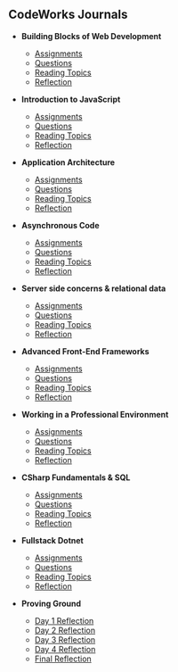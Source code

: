 ## CodeWorks Journals

* **Building Blocks of Web Development**
  + [Assignments](journal/01/assignment-links.md)
  + [Questions](journal/01/questions.md)
  + [Reading Topics](journal/01/readings.md)
  + [Reflection](journal/01/reflection.md)

* **Introduction to JavaScript**
  + [Assignments](journal/02/assignment-links.md)
  + [Questions](journal/02/questions.md)
  + [Reading Topics](journal/02/readings.md)
  + [Reflection](journal/02/reflection.md)

* **Application Architecture**
  + [Assignments](journal/03/assignment-links.md)
  + [Questions](journal/03/questions.md)
  + [Reading Topics](journal/03/readings.md)
  + [Reflection](journal/03/reflection.md)

* **Asynchronous Code**
  + [Assignments](journal/04/assignment-links.md)
  + [Questions](journal/04/questions.md)
  + [Reading Topics](journal/04/readings.md)
  + [Reflection](journal/04/reflection.md)

* **Server side concerns & relational data**
  + [Assignments](journal/05/assignment-links.md)
  + [Questions](journal/05/questions.md)
  + [Reading Topics](journal/05/readings.md)
  + [Reflection](journal/05/reflection.md)

* **Advanced Front-End Frameworks**
  + [Assignments](journal/06/assignment-links.md)
  + [Questions](journal/06/questions.md)
  + [Reading Topics](journal/06/readings.md)
  + [Reflection](journal/06/reflection.md)

* **Working in a Professional Environment**
  + [Assignments](journal/07/assignment-links.md)
  + [Questions](journal/07/questions.md)
  + [Reading Topics](journal/07/readings.md)
  + [Reflection](journal/07/reflection.md)

<!-- * **Fullstack Express with Vue**
  + [Assignments](journal/08/assignment-links.md)
  + [Questions](journal/08/questions.md)
  + [Reading Topics](journal/08/readings.md)
  + [Reflection](journal/08/reflection.md)

* **Deploying Applications**
  + [Assignments](journal/09/assignment-links.md)
  + [Questions](journal/09/questions.md)
  + [Reading Topics](journal/09/readings.md)
  + [Reflection](journal/09/reflection.md) -->

* **CSharp Fundamentals & SQL**
  + [Assignments](journal/10/assignment-links.md)
  + [Questions](journal/10/questions.md)
  + [Reading Topics](journal/10/readings.md)
  + [Reflection](journal/10/reflection.md)

* **Fullstack Dotnet**
  + [Assignments](journal/11/assignment-links.md)
  + [Questions](journal/11/questions.md)
  + [Reading Topics](journal/11/readings.md)
  + [Reflection](journal/11/reflection.md)

* **Proving Ground**
  + [Day 1 Reflection](journal/12/01.md)
  + [Day 2 Reflection](journal/12/02.md)
  + [Day 3 Reflection](journal/12/03.md)
  + [Day 4 Reflection](journal/12/04.md)
  + [Final Reflection](journal/12/05.md)
